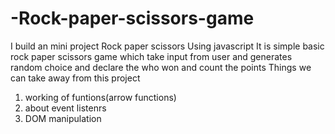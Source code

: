 # -Rock-paper-scissors-game
I build an mini project Rock paper scissors
Using javascript 
It is simple basic rock paper scissors game which take input from user and generates
random choice and declare the who won and count the points 
Things we can take away from this project 
1. working of funtions(arrow functions)
2. about event listenrs
3. DOM manipulation
